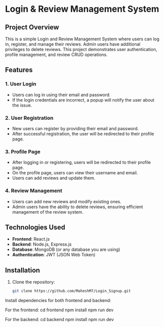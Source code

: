 # Login & Review Management System

## Project Overview

This is a simple Login and Review Management System where users can log in, register, and manage their reviews. Admin users have additional privileges to delete reviews. This project demonstrates user authentication, profile management, and review CRUD operations.

## Features

### 1. **User Login**
   - Users can log in using their email and password.
   - If the login credentials are incorrect, a popup will notify the user about the issue.

### 2. **User Registration**
   - New users can register by providing their email and password.
   - After successful registration, the user will be redirected to their profile page.

### 3. **Profile Page**
   - After logging in or registering, users will be redirected to their profile page.
   - On the profile page, users can view their username and email.
   - Users can add reviews and update them.

### 4. **Review Management**
   - Users can add new reviews and modify existing ones.
   - Admin users have the ability to delete reviews, ensuring efficient management of the review system.

## Technologies Used

- **Frontend**: React.js
- **Backend**: Node.js, Express.js
- **Database**: MongoDB (or any database you are using)
- **Authentication**: JWT (JSON Web Token)
  
## Installation

1. Clone the repository:

   ```bash
   git clone https://github.com/MaheshM7/Login_Signup.git

Install dependencies for both frontend and backend:

For the frontend:
cd frontend
npm install
npm run dev

For the backend:
cd backend
npm install
npm run dev
